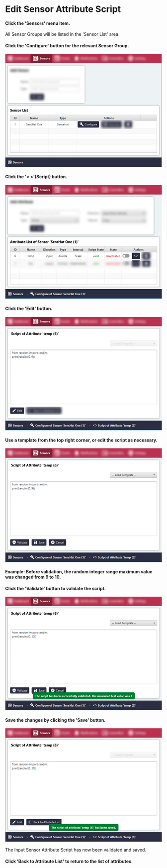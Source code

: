 # Edit Sensor Attribute Script

#### Click the 'Sensors' menu item.
All Sensor Groups will be listed in the 'Sensor List' area.

#### Click the 'Configure' button for the relevant Sensor Group.

![Screenshot](../images/edit-sensor-attribute-script-1.png)

#### Click the '< >'(Script) button.

![Screenshot](../images/edit-sensor-attribute-script-2.png)

#### Click the 'Edit' button.

![Screenshot](../images/edit-sensor-attribute-script-3.png)


#### Use a template from the top right corner, or edit the script as necessary.

![Screenshot](../images/edit-sensor-attribute-script-4.png)

#### Example: Before validation, the random integer range maximum value was changed from 9 to 10.

#### Click the 'Validate' button to validate the script.

![Screenshot](../images/edit-sensor-attribute-script-5.png)

#### Save the changes by clicking the 'Save' button.

![Screenshot](../images/edit-sensor-attribute-script-6.png)



The Input Sensor Attribute Script has now been validated and saved.

#### Click 'Back to Attribute List' to return to the list of attributes.
